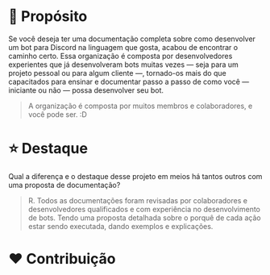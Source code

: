 # 🎯 Propósito
Se você deseja ter uma documentação completa sobre como desenvolver um bot para Discord na linguagem que gosta, acabou de encontrar o caminho certo. Essa organização é composta por desenvolvedores experientes que já desenvolveram bots muitas vezes — seja para um projeto pessoal ou para algum cliente —, tornado-os mais do que capacitados para ensinar e documentar passo a passo de como você — iniciante ou não — possa desenvolver seu bot.

> A organização é composta por muitos membros e colaboradores, e você pode ser. :D

# ⭐ Destaque
Qual a diferença e o destaque desse projeto em meios há tantos outros com uma proposta de documentação?

> R. Todos as documentações foram revisadas por colaboradores e desenvolvedores qualificados e com experiência no desenvolvimento de bots. Tendo uma proposta detalhada sobre o porquê de cada ação estar sendo executada, dando exemplos e explicações.

# ❤️ Contribuição